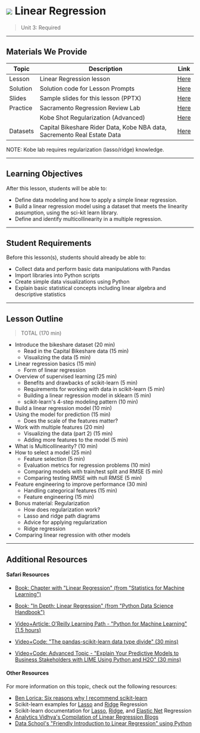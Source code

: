 # ![](https://ga-dash.s3.amazonaws.com/production/assets/logo-9f88ae6c9c3871690e33280fcf557f33.png) Linear Regression

> Unit 3: Required

---

## Materials We Provide

| Topic | Description | Link |
| --- | --- | --- |
| Lesson | Linear Regression lesson | [Here](./linear_regression.ipynb) |
| Solution  | Solution code for Lesson Prompts | [Here](./solution-code/linear_regression-solution.ipynb) |
| Slides | Sample slides for this lesson (PPTX) | [Here](./slides/) |
| Practice | Sacramento Regression Review Lab  | [Here](./practice) |
|          | Kobe Shot Regularization (Advanced) | [Here](./practice) |
| Datasets | Capital Bikeshare Rider Data, Kobe NBA data, Sacremento Real Estate Data | [Here](./data/) |


NOTE: Kobe lab requires regularization (lasso/ridge) knowledge.

---

## Learning Objectives

After this lesson, students will be able to:
- Define data modeling and how to apply a simple linear regression.
- Build a linear regression model using a dataset that meets the linearity assumption, using the sci-kit learn library.
- Define and identify multicollinearity in a multiple regression.

---

## Student Requirements

Before this lesson(s), students should already be able to:
- Collect data and perform basic data manipulations with Pandas
- Import libraries into Python scripts
- Create simple data visualizations using Python
- Explain basic statistical concepts including linear algebra and descriptive statistics

----

## Lesson Outline

> TOTAL (170 min)
- Introduce the bikeshare dataset (20 min)
  - Read in the Capital Bikeshare data (15 min)
  - Visualizing the data (5 min)
- Linear regression basics (15 min)
  - Form of linear regression
- Overview of supervised learning (25 min)
  - Benefits and drawbacks of scikit-learn (5 min)
  - Requirements for working with data in scikit-learn (5 min)
  - Building a linear regression model in sklearn (5 min)
  - scikit-learn's 4-step modeling pattern (10 min)
- Build a linear regression model (10 min)
- Using the model for prediction (15 min)
  - Does the scale of the features matter?
- Work with multiple features (20 min)
  - Visualizing the data (part 2) (15 min)
  - Adding more features to the model (5 min)
- What is Multicollinearity? (10 min)
- How to select a model (25 min)
  - Feature selection (5 min)
  - Evaluation metrics for regression problems (10 min)
  - Comparing models with train/test split and RMSE (5 min)
  - Comparing testing RMSE with null RMSE (5 min)
- Feature engineering to improve performance (30 min)
  - Handling categorical features (15 min)
  - Feature engineering (15 min)
- Bonus material: Regularization
  - How does regularization work?
  - Lasso and ridge path diagrams
  - Advice for applying regularization
  - Ridge regression
- Comparing linear regression with other models


---

## Additional Resources

#### Safari Resources

+ [Book: Chapter with "Linear Regression" (from "Statistics for Machine Learning")](https://www.safaribooksonline.com/library/view/statistics-for-machine/9781788295758/25ffb48f-78e4-4135-a0d3-a5d3ad08fca2.xhtml)

+ [Book: "In Depth: Linear Regression" (from "Python Data Science Handbook")](https://www.safaribooksonline.com/library/view/python-data-science/9781491912126/ch05.html#in-depth-linear-regression)

+ [Video+Article: O'Reilly Learning Path - "Python for Machine Learning" (1.5 hours)](https://www.safaribooksonline.com/learning-paths/learning-path-python/9781492025443/)

+ [Video+Code: "The pandas-scikit-learn data type divide" (30 mins)](https://www.safaribooksonline.com/oriole/the-pandas-scikit-learn-data-type-divide)

+ [Video+Code: Advanced Topic - "Explain Your Predictive Models to Business Stakeholders with LIME Using Python and H2O" (30 mins)](https://www.safaribooksonline.com/oriole/explain-your-predictive-models-to-business-stakeholders-w-lime-python-h2o)

#### Other Resources
For more information on this topic, check out the following resources:

- [Ben Lorica: Six reasons why I recommend scikit-learn](http://radar.oreilly.com/2013/12/six-reasons-why-i-recommend-scikit-learn.html)
- Scikit-learn examples for [Lasso](http://scikit-learn.org/stable/auto_examples/linear_model/plot_lasso_lars.html) and [Ridge](http://scikit-learn.org/stable/auto_examples/linear_model/plot_ridge_path.html) Regression
- Scikit-learn documentation for [Lasso](http://scikit-learn.org/stable/modules/generated/sklearn.linear_model.Lasso.html),  [Ridge](http://scikit-learn.org/stable/modules/generated/sklearn.linear_model.Ridge.html), and [Elastic Net](http://scikit-learn.org/stable/modules/generated/sklearn.linear_model.ElasticNet.html) Regression
- [Analytics Vidhya's Compilation of Linear Regression Blogs](https://www.analyticsvidhya.com/blog/tag/linear-regression/)
- [Data School's "Friendly Introduction to Linear Regression" using Python](http://www.dataschool.io/linear-regression-in-python/)
